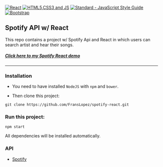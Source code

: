 [![React](https://github.com/FransLopez/logo-images/blob/master/logos/react.png)](https://facebook.github.io/react/) 
[![HTML5,CSS3 and JS](https://github.com/FransLopez/logo-images/blob/master/logos/html5-css3-js.png)](http://www.w3.org/) 
[![Standard - JavaScript Style Guide](https://cdn.rawgit.com/feross/standard/master/badge.svg)](https://github.com/feross/standard) 
[![Bootstrap](https://github.com/FransLopez/logo-images/blob/master/logos/bootstrap.png)](http://getbootstrap.com/)


## Spotify API w/ React
This repo contains a project w/ Spotify Api and React in which users can search artist and hear their songs.

##### [Click here to my Spotify React demo][0]
---
### Installation

* You need to have installed `NodeJS` with `npm` and `bower`.

* Then clone this project:

`git clone https://github.com/FransLopez/spotify-react.git`


### Run this project:
`npm start`

All dependencies will be installed automatically.

### API
* [Spotify][1]


[0]: http://spotifyreact-fran.surge.sh/
[1]: https://developer.spotify.com/
